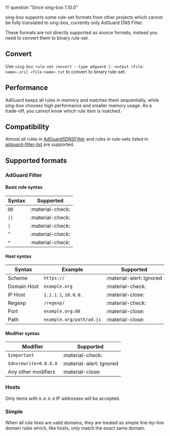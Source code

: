 !!! question "Since sing-box 1.10.0"

sing-box supports some rule-set formats from other projects which cannot be fully translated to sing-box,
currently only AdGuard DNS Filter.

These formats are not directly supported as source formats,
instead you need to convert them to binary rule-set.

## Convert

Use `sing-box rule-set convert --type adguard [--output <file-name>.srs] <file-name>.txt` to convert to binary rule-set.

## Performance

AdGuard keeps all rules in memory and matches them sequentially,
while sing-box chooses high performance and smaller memory usage.
As a trade-off, you cannot know which rule item is matched.

## Compatibility

Almost all rules in [AdGuardSDNSFilter](https://github.com/AdguardTeam/AdGuardSDNSFilter)
and rules in rule-sets listed in [adguard-filter-list](https://github.com/ppfeufer/adguard-filter-list)
are supported.

## Supported formats

### AdGuard Filter

#### Basic rule syntax

| Syntax | Supported        |
|--------|------------------|
| `@@`   | :material-check: | 
| `\|\|` | :material-check: | 
| `\|`   | :material-check: |
| `^`    | :material-check: |
| `*`    | :material-check: |

#### Host syntax

| Syntax      | Example                  | Supported                |
|-------------|--------------------------|--------------------------|
| Scheme      | `https://`               | :material-alert: Ignored |
| Domain Host | `example.org`            | :material-check:         |
| IP Host     | `1.1.1.1`, `10.0.0.`     | :material-close:         |
| Regexp      | `/regexp/`               | :material-check:         |
| Port        | `example.org:80`         | :material-close:         |
| Path        | `example.org/path/ad.js` | :material-close:         |

#### Modifier syntax

| Modifier              | Supported                |
|-----------------------|--------------------------|
| `$important`          | :material-check:         |
| `$dnsrewrite=0.0.0.0` | :material-alert: Ignored |
| Any other modifiers   | :material-close:         |

### Hosts

Only items with `0.0.0.0` IP addresses will be accepted.

### Simple

When all rule lines are valid domains, they are treated as simple line-by-line domain rules which,
like hosts, only match the exact same domain.